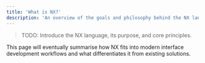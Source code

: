 ```yaml
---
title: 'What is NX?'
description: 'An overview of the goals and philosophy behind the NX language.'
---
```


> TODO: Introduce the NX language, its purpose, and core principles.

This page will eventually summarise how NX fits into modern interface development workflows and what differentiates it from existing solutions.
